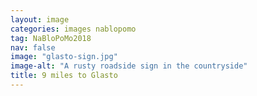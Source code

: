 ```yaml
---
layout: image
categories: images nablopomo
tag: NaBloPoMo2018
nav: false
image: "glasto-sign.jpg"
image-alt: "A rusty roadside sign in the countryside"
title: 9 miles to Glasto
---
```

